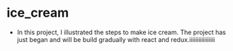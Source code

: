 # ice_cream

- In this project, I illustrated the steps to make ice cream. The project has just began and will be build gradually with react and redux.iiiiiiiiiiiiiiiii
